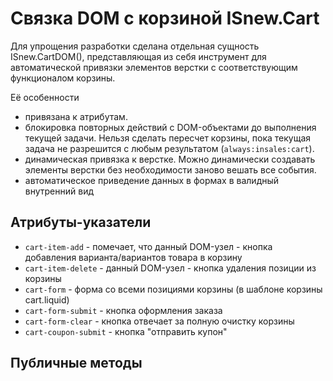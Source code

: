 # Связка DOM с корзиной ISnew.Cart

Для упрощения разработки сделана отдельная сущность ISnew.CartDOM(), представляющая из себя инструмент для автоматической привязки элементов верстки с соответствующим функционалом корзины.

Её особенности

* привязана к атрибутам.
* блокировка повторных действий с DOM-объектами до выполнения текущей задачи. Нельзя сделать пересчет корзины, пока текущая задача не разрешится с любым результатом (`always:insales:cart`).
* динамическая привязка к верстке. Можно динамически создавать элементы верстки без необходимости заново вешать все события.
* автоматическое приведение данных в формах в валидный внутренний вид

## Атрибуты-указатели

* `cart-item-add` - помечает, что данный DOM-узел - кнопка добавления варианта/вариантов товара в корзину
* `cart-item-delete` - данный DOM-узел - кнопка удаления позиции из корзины
* `cart-form` - форма со всеми позициями корзины (в шаблоне корзины cart.liquid)
* `cart-form-submit` - кнопка оформления заказа
* `cart-form-clear` - кнопка отвечает за полную очистку корзины
* `cart-coupon-submit` - кнопка "отправить купон"

## Публичные методы